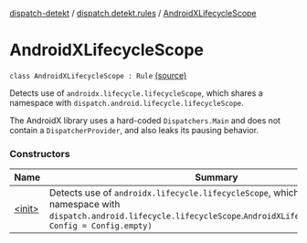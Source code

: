 [dispatch-detekt](../../index.md) / [dispatch.detekt.rules](../index.md) / [AndroidXLifecycleScope](./index.md)

# AndroidXLifecycleScope

`class AndroidXLifecycleScope : Rule` [(source)](https://github.com/RBusarow/Dispatch/tree/master/dispatch-detekt/src/main/java/dispatch/detekt/rules/AndroidXLifecycleScope.kt#L29)

Detects use of `androidx.lifecycle.lifecycleScope`,
which shares a namespace with `dispatch.android.lifecycle.lifecycleScope`.

The AndroidX library uses a hard-coded `Dispatchers.Main` and does not contain a `DispatcherProvider`,
and also leaks its pausing behavior.

### Constructors

| Name | Summary |
|---|---|
| [&lt;init&gt;](-init-.md) | Detects use of `androidx.lifecycle.lifecycleScope`, which shares a namespace with `dispatch.android.lifecycle.lifecycleScope`.`AndroidXLifecycleScope(config: Config = Config.empty)` |
